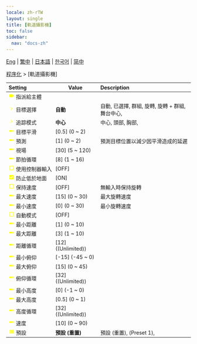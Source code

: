 ```yaml
---
locale: zh-rTW
layout: single
title: [軌道攝影機]
toc: false
sidebar:
  nav: "docs-zh"
---
```

[Eng](/dancexr/menu/2025.4/motion/orbit_cam) | [繁中](/tw/dancexr/menu/2025.4/motion/orbit_cam) | [日本語](/jp/dancexr/menu/2025.4/motion/orbit_cam) | [한국어](/kr/dancexr/menu/2025.4/motion/orbit_cam) | [简中](/zh/dancexr/menu/2025.4/motion/orbit_cam)

[程序化](../menu#程序化) > [軌道攝影機]



| Setting | Value | Description |
| :--- | --- | :--- |
|<nobr><img src="/images/icon/ic_videocam.png" alt="videocam icon"/> 指派給主體</nobr>|| 
|<nobr><img src="/images/icon/ic_chevron.png" alt="chevron icon"/> 目標選擇</nobr>| **自動** | 自動, 已選擇, 群組, 旋轉, 旋轉 + 群組, 舞台中心,  |
|<nobr><img src="/images/icon/ic_chevron.png" alt="chevron icon"/> 追踪模式</nobr>| **中心** | 中心, 頭部, 胸部,  |
|<nobr><img src="/images/icon/ic_slider.png" alt="slider icon"/> 目標平滑</nobr>| [0.5] (0 ~ 2) | 
|<nobr><img src="/images/icon/ic_slider.png" alt="slider icon"/> 預測</nobr>| [1] (0 ~ 2) | 預測目標位置以減少因平滑造成的延遲
|<nobr><img src="/images/icon/ic_slider.png" alt="slider icon"/> 視場</nobr>| [30] (5 ~ 120) | 
|<nobr><img src="/images/icon/ic_slider.png" alt="slider icon"/> 節拍循環</nobr>| [8] (1 ~ 16) | 
|<nobr><img src="/images/icon/ic_check_off.png" alt="check off icon"/> 使用控制器輸入</nobr>| [OFF] | 
|<nobr><img src="/images/icon/ic_check_on.png" alt="check on icon"/> 防止低於地面</nobr>| [ON] | 
|<nobr><img src="/images/icon/ic_check_off.png" alt="check off icon"/> 保持速度</nobr>| [OFF] | 無輸入時保持旋轉
|<nobr><img src="/images/icon/ic_slider.png" alt="slider icon"/> 最大速度</nobr>| [15] (0 ~ 30) | 最大旋轉速度
|<nobr><img src="/images/icon/ic_slider.png" alt="slider icon"/> 最小速度</nobr>| [0] (0 ~ 30) | 最小旋轉速度
|<nobr><img src="/images/icon/ic_check_off.png" alt="check off icon"/> 自動模式</nobr>| [OFF] | 
|<nobr><img src="/images/icon/ic_slider.png" alt="slider icon"/> 最小距離</nobr>| [1] (0 ~ 10) | 
|<nobr><img src="/images/icon/ic_slider.png" alt="slider icon"/> 最大距離</nobr>| [3] (1 ~ 10) | 
|<nobr><img src="/images/icon/ic_slider.png" alt="slider icon"/> 距離循環</nobr>| [12] ((Unlimited)) | 
|<nobr><img src="/images/icon/ic_slider.png" alt="slider icon"/> 最小俯仰</nobr>| [-15] (-45 ~ 0) | 
|<nobr><img src="/images/icon/ic_slider.png" alt="slider icon"/> 最大俯仰</nobr>| [15] (0 ~ 45) | 
|<nobr><img src="/images/icon/ic_slider.png" alt="slider icon"/> 俯仰循環</nobr>| [32] ((Unlimited)) | 
|<nobr><img src="/images/icon/ic_slider.png" alt="slider icon"/> 最小高度</nobr>| [0] (-1 ~ 0) | 
|<nobr><img src="/images/icon/ic_slider.png" alt="slider icon"/> 最大高度</nobr>| [0.5] (0 ~ 1) | 
|<nobr><img src="/images/icon/ic_slider.png" alt="slider icon"/> 高度循環</nobr>| [32] ((Unlimited)) | 
|<nobr><img src="/images/icon/ic_slider.png" alt="slider icon"/> 速度</nobr>| [10] (0 ~ 90) | 
|<nobr><img src="/images/icon/ic_list.png" alt="list icon"/> 預設</nobr>| **預設 (重置)** | 預設 (重置), (Preset 1),  |
